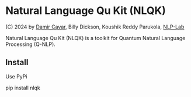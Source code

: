 # Natural Language Qu Kit (NLQK)

(C) 2024 by [Damir Cavar], Billy Dickson, Koushik Reddy Parukola, [NLP-Lab]

Natural Language Qu Kit (NLQK) is a toolkit for Quantum Natural Language Processing (Q-NLP).


## Install

Use PyPi

  pip install nlqk




[Damir Cavar]: http://damir.cavar.me/ "Damir Cavar"
[NLP-Lab]: https://nlp-lab.org/ "NLP Lab"
